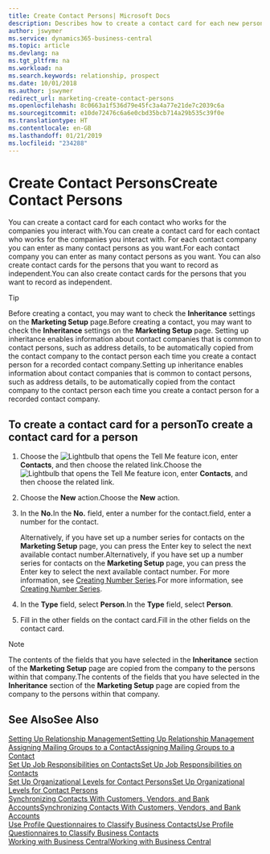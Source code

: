 ```yaml
---
title: Create Contact Persons| Microsoft Docs
description: Describes how to create a contact card for each new person or prospect you interact with or have a business relationship with.
author: jswymer
ms.service: dynamics365-business-central
ms.topic: article
ms.devlang: na
ms.tgt_pltfrm: na
ms.workload: na
ms.search.keywords: relationship, prospect
ms.date: 10/01/2018
ms.author: jswymer
redirect_url: marketing-create-contact-persons
ms.openlocfilehash: 8c0663a1f536d79e45fc3a4a77e21de7c2039c6a
ms.sourcegitcommit: e10de72476c6a6e0cbd35bcb714a29b535c39f0e
ms.translationtype: HT
ms.contentlocale: en-GB
ms.lasthandoff: 01/21/2019
ms.locfileid: "234288"
---
```

# <a name="create-contact-persons"></a><span data-ttu-id="9494b-103">Create Contact Persons</span><span class="sxs-lookup"><span data-stu-id="9494b-103">Create Contact Persons</span></span>
<span data-ttu-id="9494b-104">You can create a contact card for each contact who works for the companies you interact with.</span><span class="sxs-lookup"><span data-stu-id="9494b-104">You can create a contact card for each contact who works for the companies you interact with.</span></span> <span data-ttu-id="9494b-105">For each contact company you can enter as many contact persons as you want.</span><span class="sxs-lookup"><span data-stu-id="9494b-105">For each contact company you can enter as many contact persons as you want.</span></span> <span data-ttu-id="9494b-106">You can also create contact cards for the persons that you want to record as independent.</span><span class="sxs-lookup"><span data-stu-id="9494b-106">You can also create contact cards for the persons that you want to record as independent.</span></span>

> [!TIP]  
>   <span data-ttu-id="9494b-107">Before creating a contact, you may want to check the **Inheritance** settings on the **Marketing Setup** page.</span><span class="sxs-lookup"><span data-stu-id="9494b-107">Before creating a contact, you may want to check the **Inheritance** settings on the **Marketing Setup** page.</span></span> <span data-ttu-id="9494b-108">Setting up inheritance enables information about contact companies that is common to contact persons, such as address details, to be automatically copied from the contact company to the contact person each time you create a contact person for a recorded contact company.</span><span class="sxs-lookup"><span data-stu-id="9494b-108">Setting up inheritance enables information about contact companies that is common to contact persons, such as address details, to be automatically copied from the contact company to the contact person each time you create a contact person for a recorded contact company.</span></span>

## <a name="to-create-a-contact-card-for-a-person"></a><span data-ttu-id="9494b-109">To create a contact card for a person</span><span class="sxs-lookup"><span data-stu-id="9494b-109">To create a contact card for a person</span></span>
1. <span data-ttu-id="9494b-110">Choose the ![Lightbulb that opens the Tell Me feature](media/ui-search/search_small.png "Tell me what you want to do") icon, enter **Contacts**, and then choose the related link.</span><span class="sxs-lookup"><span data-stu-id="9494b-110">Choose the ![Lightbulb that opens the Tell Me feature](media/ui-search/search_small.png "Tell me what you want to do") icon, enter **Contacts**, and then choose the related link.</span></span>
2. <span data-ttu-id="9494b-111">Choose the **New** action.</span><span class="sxs-lookup"><span data-stu-id="9494b-111">Choose the **New** action.</span></span>
3. <span data-ttu-id="9494b-112">In the **No.**</span><span class="sxs-lookup"><span data-stu-id="9494b-112">In the **No.**</span></span> <span data-ttu-id="9494b-113">field, enter a number for the contact.</span><span class="sxs-lookup"><span data-stu-id="9494b-113">field, enter a number for the contact.</span></span>

    <span data-ttu-id="9494b-114">Alternatively, if you have set up a number series for contacts on the **Marketing Setup** page, you can press the Enter key to select the next available contact number.</span><span class="sxs-lookup"><span data-stu-id="9494b-114">Alternatively, if you have set up a number series for contacts on the **Marketing Setup** page, you can press the Enter key to select the next available contact number.</span></span> <span data-ttu-id="9494b-115">For more information, see [Creating Number Series](ui-create-number-series.md).</span><span class="sxs-lookup"><span data-stu-id="9494b-115">For more information, see [Creating Number Series](ui-create-number-series.md).</span></span>
4. <span data-ttu-id="9494b-116">In the **Type** field, select **Person**.</span><span class="sxs-lookup"><span data-stu-id="9494b-116">In the **Type** field, select **Person**.</span></span>
5. <span data-ttu-id="9494b-117">Fill in the other fields on the contact card.</span><span class="sxs-lookup"><span data-stu-id="9494b-117">Fill in the other fields on the contact card.</span></span>

> [!NOTE]  
>   <span data-ttu-id="9494b-118">The contents of the fields that you have selected in the **Inheritance** section of the **Marketing Setup** page are copied from the company to the persons within that company.</span><span class="sxs-lookup"><span data-stu-id="9494b-118">The contents of the fields that you have selected in the **Inheritance** section of the **Marketing Setup** page are copied from the company to the persons within that company.</span></span>

## <a name="see-also"></a><span data-ttu-id="9494b-119">See Also</span><span class="sxs-lookup"><span data-stu-id="9494b-119">See Also</span></span>
[<span data-ttu-id="9494b-120">Setting Up Relationship Management</span><span class="sxs-lookup"><span data-stu-id="9494b-120">Setting Up Relationship Management</span></span>](marketing-setup-marketing.md)  
[<span data-ttu-id="9494b-121">Assigning Mailing Groups to a Contact</span><span class="sxs-lookup"><span data-stu-id="9494b-121">Assigning Mailing Groups to a Contact</span></span>](marketing-mailing-groups.md#AssignMailGroupContact)  
[<span data-ttu-id="9494b-122">Set Up Job Responsibilities on Contacts</span><span class="sxs-lookup"><span data-stu-id="9494b-122">Set Up Job Responsibilities on Contacts</span></span>](marketing-job-responsibilities.md)  
[<span data-ttu-id="9494b-123">Set Up Organizational Levels for Contact Persons</span><span class="sxs-lookup"><span data-stu-id="9494b-123">Set Up Organizational Levels for Contact Persons</span></span>](marketing-organizational-levels.md)  
[<span data-ttu-id="9494b-124">Synchronizing Contacts With Customers, Vendors, and Bank Accounts</span><span class="sxs-lookup"><span data-stu-id="9494b-124">Synchronizing Contacts With Customers, Vendors, and Bank Accounts</span></span>](marketing-synchronize-contacts-customers-vendors-bank-accounts.md)  
[<span data-ttu-id="9494b-125">Use Profile Questionnaires to Classify Business Contacts</span><span class="sxs-lookup"><span data-stu-id="9494b-125">Use Profile Questionnaires to Classify Business Contacts</span></span>](marketing-create-contact-profile-questionnaire.md)  
[<span data-ttu-id="9494b-126">Working with Business Central</span><span class="sxs-lookup"><span data-stu-id="9494b-126">Working with Business Central</span></span>](ui-work-product.md)  
